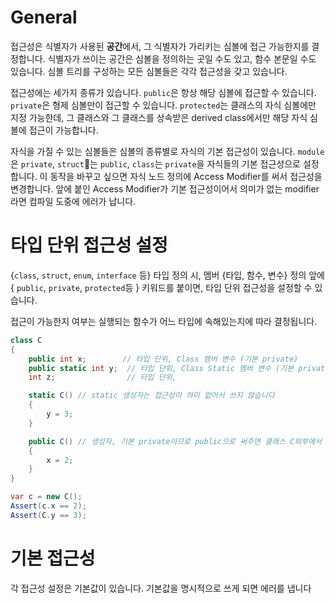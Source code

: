 # General
접근성은 식별자가 사용된 **공간**에서, 그 식별자가 가리키는 심볼에 접근 가능한지를 결정합니다. 식별자가 쓰이는 공간은 심볼을 정의하는 곳일 수도 있고, 함수 본문일 수도 있습니다. 심볼 트리를 구성하는 모든 심볼들은 각각 접근성을 갖고 있습니다.

접근성에는 세가지 종류가 있습니다. `public`은 항상 해당 심볼에 접근할 수 있습니다. `private`은 형제 심볼만이 접근할 수 있습니다. `protected`는 클래스의 자식 심볼에만 지정 가능한데, 그 클래스와 그 클래스를 상속받은 derived class에서만 해당 자식 심볼에 접근이 가능합니다.

자식을 가질 수 있는 심볼들은 심볼의 종류별로 자식의 기본 접근성이 있습니다. `module`은  `private`, `struct`는 `public`, `class`는 `private`을 자식들의 기본 접근성으로 설정합니다. 이 동작을 바꾸고 싶으면 자식 노드 정의에 Access Modifier를 써서 접근성을 변경합니다. 앞에 붙인 Access Modifier가 기본 접근성이어서 의미가 없는 modifier라면 컴파일 도중에 에러가 납니다.


# 타입 단위 접근성 설정

{`class`, `struct`, `enum`, `interface` 등} 타입 정의 시, 멤버 {타입, 함수, 변수} 정의 앞에 { `public`, `private`, `protected`등 } 키워드를 붙이면, 타입 단위 접근성을 설정할 수 있습니다. 

접근이 가능한지 여부는 실행되는 함수가 어느 타입에 속해있는지에 따라 결정됩니다.

```csharp
class C
{
    public int x;        // 타입 단위, Class 멤버 변수 (기본 private)    
    public static int y;  // 타입 단위, Class Static 멤버 변수 (기본 private)
    int z;                // 타입 단위, 

    static C() // static 생성자는 접근성이 의미 없어서 쓰지 않습니다
    {
        y = 3;
    }

    public C() // 생성자, 기본 private이므로 public으로 써주면 클래스 C외부에서 생성 가능
    {
        x = 2;
    }
}

var c = new C();
Assert(c.x == 2); 
Assert(C.y == 3);
```

# 기본 접근성

각 접근성 설정은 기본값이 있습니다. 기본값을 명시적으로 쓰게 되면 에러를 냅니다